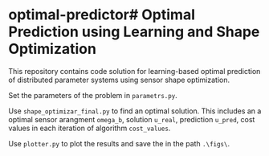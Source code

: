 # optimal-predictor# Optimal Prediction using Learning and Shape Optimization

This repository contains code solution for learning-based optimal prediction of distributed parameter systems using sensor shape optimization.

Set the parameters of the problem in `parametrs.py`. 

Use `shape_optimizar_final.py` to find an optimal solution. This includes an a optimal sensor arangment `omega_b`, solution `u_real`, prediction `u_pred`, cost values in each iteration of algorithm `cost_values`.

Use `plotter.py` to plot the results and save the in the path `.\figs\`.
